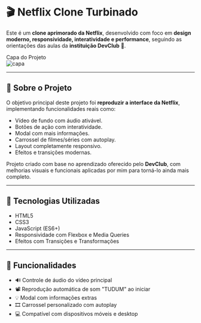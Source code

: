 # 🎬 Netflix Clone Turbinado

Este é um **clone aprimorado da Netflix**, desenvolvido com foco em **design moderno, responsividade, interatividade e performance**, seguindo as orientações das aulas da **instituição DevClub** 🚀.

Capa do Projeto 
<br>
![capa](https://github.com/user-attachments/assets/4a9998c1-6428-4c92-aff1-96f30d26690a)


---

## 📌 Sobre o Projeto

O objetivo principal deste projeto foi **reproduzir a interface da Netflix**, implementando funcionalidades reais como:

- Vídeo de fundo com áudio ativável.
- Botões de ação com interatividade.
- Modal com mais informações.
- Carrossel de filmes/séries com autoplay.
- Layout completamente responsivo.
- Efeitos e transições modernas.

Projeto criado com base no aprendizado oferecido pelo **DevClub**, com melhorias visuais e funcionais aplicadas por mim para torná-lo ainda mais completo.

---

## 🚀 Tecnologias Utilizadas

- HTML5
- CSS3
- JavaScript (ES6+)
- Responsividade com Flexbox e Media Queries
- Efeitos com Transições e Transformações

---

## 🧠 Funcionalidades

- 🔊 Controle de áudio do vídeo principal
- 📽 Reprodução automática de som "TUDUM" ao iniciar
- 💡 Modal com informações extras
- 🎞 Carrossel personalizado com autoplay
- 💻 Compatível com dispositivos móveis e desktop
